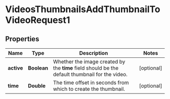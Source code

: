 

# VideosThumbnailsAddThumbnailToVideoRequest1


## Properties

| Name | Type | Description | Notes |
|------------ | ------------- | ------------- | -------------|
|**active** | **Boolean** | Whether the image created by the **time** field should be the default thumbnail for the video. |  [optional] |
|**time** | **Double** | The time offset in seconds from which to create the thumbnail. |  [optional] |



